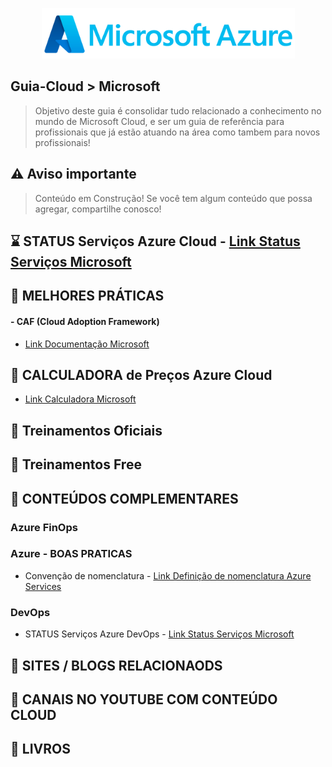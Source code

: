 <p align="center">
   <a href="https://github.com/michelbalazs/Guia-Microsoft">
    <img src="./imagens/Logo-MicrosoftAzure.png" alt="Guia Microsoft Azure" width="405" height="81">
  </a>
</p>

## Guia-Cloud > Microsoft 
> Objetivo deste guia é consolidar tudo relacionado a conhecimento no mundo de Microsoft Cloud, e ser um guia de referência para profissionais que já estão atuando na área como tambem para novos profissionais! 

## ⚠️ Aviso importante

>Conteúdo em Construção!  Se você tem algum conteúdo que possa agregar, compartilhe conosco!

## ⌛ STATUS Serviços Azure Cloud - [Link Status Serviços Microsoft](https://azure.status.microsoft/)

## 📙 MELHORES PRÁTICAS
   #### - CAF (Cloud Adoption Framework)
   - [Link Documentação Microsoft](https://learn.microsoft.com/pt-br/azure/cloud-adoption-framework/)

## 📗 CALCULADORA de Preços Azure Cloud
   - [Link Calculadora Microsoft](https://azure.microsoft.com/pt-br/pricing/calculator/)

## 📘 Treinamentos Oficiais
## 📒 Treinamentos Free


## 🍺 CONTEÚDOS COMPLEMENTARES

   ### Azure FinOps
   
   ### Azure - BOAS PRATICAS
   - Convenção de nomenclatura - [Link Definição de nomenclatura Azure Services](https://learn.microsoft.com/pt-br/azure/cloud-adoption-framework/ready/azure-best-practices/resource-naming)
 
  
   ### DevOps
   
   - STATUS Serviços Azure DevOps - [Link Status Serviços Microsoft](https://status.dev.azure.com/)


## 📂 SITES / BLOGS RELACIONAODS

## 📂 CANAIS NO YOUTUBE COM CONTEÚDO CLOUD

## 📁 LIVROS
